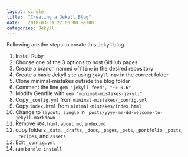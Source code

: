 ```yaml
---
layout: single
title:  "Creating a Jekyll Blog"
date:   2018-03-31 22:00:00 -0700
categories: Jekyll
---
```


Following are the steps to create this Jekyll blog.

1. Install Ruby
2. Choose one of the 3 options to host GitHub pages
3. Create a branch named `offline` in the desired repository
4. Create a basic Jekyll site using `jekyll new` in the correct folder
5. Clone minimal-mistakes outside the blog folder
5. Comment the line `gem "jekyll-feed", "~> 0.6"`
6. Modify Gemfile with `gem "minimal-mistakes-jekyll"`
7. Copy `_config.yml` from `minimal-mistakes/_config.yml`
8. Copy `index.html` from `minimal-mistakes/index.html`
9. Change to `layout: single` in `_posts/yyyy-mm-dd-welcome-to-jekyll.markdown`
10. Remove `404.html`, `about.md`, `index.md`
11. copy folders `_data`, `_drafts`, `_docs`, `_pages`, `_pets`, `_portfolio`, `_posts`, `_recipes`, and `assets`
12. Edit `_config.yml`
13. run `bundle install`
